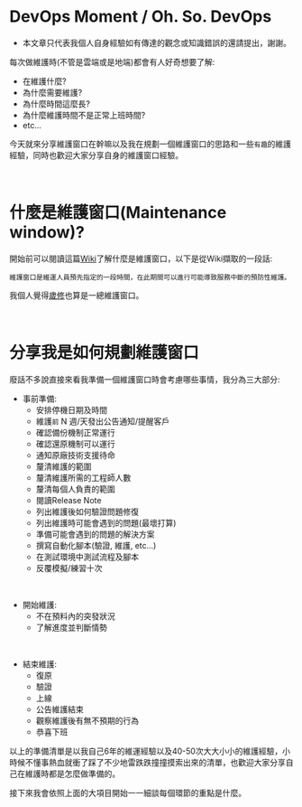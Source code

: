 # DevOps Moment / Oh. So. DevOps
* 本文章只代表我個人自身經驗如有傳達的觀念或知識錯誤的還請提出，謝謝。

每次做維護時(不管是雲端或是地端)都會有人好奇想要了解:
* 在維護什麼?
* 為什麼需要維護? 
* 為什麼時間這麼長?
* 為什麼維護時間不是正常上班時間?
* etc...

今天就來分享維護窗口在幹嘛以及我在規劃一個維護窗口的思路和一些`有趣`的維護經驗，同時也歡迎大家分享自身的維護窗口經驗。

<br>

# 什麼是維護窗口(Maintenance window)?
開始前可以閱讀這篇[Wiki](https://en.wikipedia.org/wiki/Maintenance_window)了解什麼是維護窗口，以下是從Wiki擷取的一段話:

```
維護窗口是維運人員預先指定的一段時間，在此期間可以進行可能導致服務中斷的預防性維護。
```

我個人覺得[歲修](https://pedia.cloud.edu.tw/Entry/Detail/?title=%E6%AD%B2%E4%BF%AE)也算是一總維護窗口。

<br>

# 分享我是如何規劃維護窗口
廢話不多說直接來看我準備一個維護窗口時會考慮哪些事情，我分為三大部分:

* 事前準備:
  * 安排停機日期及時間
  * 維護`前` N 週/天發出公告通知/提醒客戶
  * 確認備份機制正常運行
  * 確認還原機制可以運行
  * 通知原廠技術支援待命
  * 釐清維護的範圍
  * 釐清維護所需的工程師人數
  * 釐清每個人負責的範圍
  * 閱讀Release Note
  * 列出維護後如何驗證問題修復
  * 列出維護時可能會遇到的問題(最壞打算)
  * 準備可能會遇到的問題的解決方案
  * 撰寫自動化腳本(驗證, 維護, etc...)
  * 在測試環境中測試流程及腳本
  * 反覆模擬/練習十次

<br>

* 開始維護:
  * 不在預料內的突發狀況
  * 了解進度並判斷情勢

<br>

* 結束維護:
  * 復原
  * 驗證
  * 上線
  * 公告維護結束
  * 觀察維護後有無不預期的行為
  * 恭喜下班

以上的準備清單是以我自己6年的維運經驗以及40-50次大大小小的維護經驗，小時候不懂事熱血就衝了踩了不少地雷跌跌撞撞摸索出來的清單，也歡迎大家分享自己在維護時都是怎麼做準備的。

接下來我會依照上面的大項目開始一一細談每個環節的重點是什麼。
